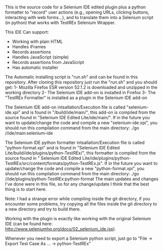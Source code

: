 This is the source code for a Selenium IDE edited plugin plus a python formatter to "record" user actions (e.g., opening URLs,
clicking buttons, interacting with web forms...), and to translate them into a Selenium script (in python) that works with TestREx Selenium Wrapper.


This IDE Can support:

* Working with plain HTML
* Handles iFrames
* Records assertions
* Handles JavaScript (simple)
* Records assertions from JavaScript
* Has automatic installer

The Automatic installing script is "run.sh" and can be found in this repository.
After cloning this repository just run the "run.sh" and you should get:
1- Mozilla Firefox ESR version 52.1.2 is downloaded and unzipped in the working directory
2- The Selenium IDE add-on is installed in Firefox
3- The "TestREx Formatter" is installed as a plugin in the Selenium IDE add-on

The Selenium IDE add-on intsallation/Execution file is called "selenium-ide.xpi" and is found in "/build/ide/main/", this add-on is compiled from the source
found in "Selenium IDE Edited Lite/ide/main/". If in the future you want to update/change the code and compile a new "selenium-ide.xpi",
you should run this compilation command from the main directory:
./go //ide/main:selenium-ide

The Selenium IDE python formatter intsallation/Execution file is called "python-format.xpi" and is found in "Selenium IDE Edited Lite/build/ide/plugins/python-TestREx/", this formatter is compiled from the source found in " Selenium IDE Edited Lite/ide/plugins/python-TestREx/src/content/formats/python-TestREx.js".
If in the future you want to update/change the code and compile a new "python-format.xpi",
you should run this compilation command from the main directory:
./go //ide/plugins/python-TestREx:python-format
The main updates and changes I've done were in this file, so for any change/update I think that the best thing is to start here.

Note: I had a strange error while compiling inside the git directory, if you encounter some problems, try copying all the files inside the git directory to a new directory and try to build there.


Working with the plugin is exactly like working with the original Selenium IDE (can be found here: http://www.seleniumhq.org/docs/02_selenium_ide.jsp).

Whenever you need to export a Selenium python script, just go to "File -> Export Test Case As ... -> python-TestREx"